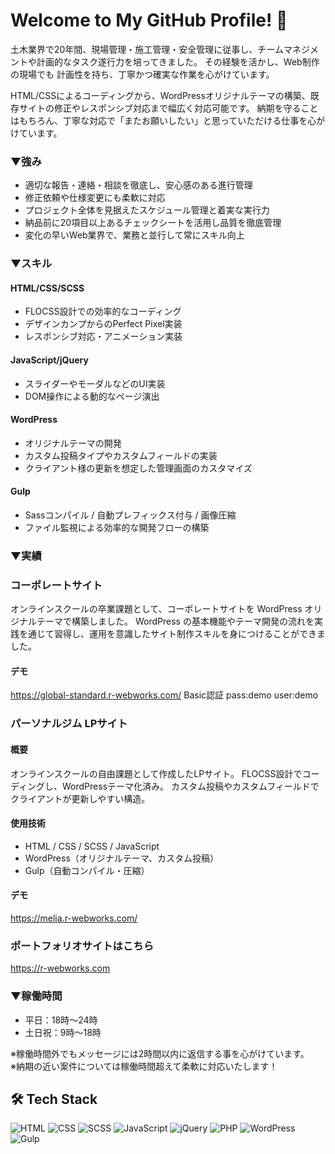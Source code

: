 # Welcome to My GitHub Profile! 👋

<!--
**ryota-h-git/ryota-h-git** is a ✨ _special_ ✨ repository because its `README.md` (this file) appears on your GitHub profile.




-->



土木業界で20年間、現場管理・施工管理・安全管理に従事し、チームマネジメントや計画的なタスク遂行力を培ってきました。
その経験を活かし、Web制作の現場でも 計画性を持ち、丁寧かつ確実な作業を心がけています。

HTML/CSSによるコーディングから、WordPressオリジナルテーマの構築、既存サイトの修正やレスポンシブ対応まで幅広く対応可能です。
納期を守ることはもちろん、丁寧な対応で「またお願いしたい」と思っていただける仕事を心がけています。

### ▼強み
- 適切な報告・連絡・相談を徹底し、安心感のある進行管理
- 修正依頼や仕様変更にも柔軟に対応
- プロジェクト全体を見据えたスケジュール管理と着実な実行力
- 納品前に20項目以上あるチェックシートを活用し品質を徹底管理
- 変化の早いWeb業界で、業務と並行して常にスキル向上

### ▼スキル
#### HTML/CSS/SCSS
- FLOCSS設計での効率的なコーディング
- デザインカンプからのPerfect Pixel実装
- レスポンシブ対応・アニメーション実装

#### JavaScript/jQuery
- スライダーやモーダルなどのUI実装
- DOM操作による動的なページ演出

#### WordPress
- オリジナルテーマの開発
- カスタム投稿タイプやカスタムフィールドの実装
- クライアント様の更新を想定した管理画面のカスタマイズ

#### Gulp
- Sassコンパイル / 自動プレフィックス付与 / 画像圧縮
- ファイル監視による効率的な開発フローの構築

### ▼実績

### コーポレートサイト
オンラインスクールの卒業課題として、コーポレートサイトを WordPress オリジナルテーマで構築しました。
WordPress の基本機能やテーマ開発の流れを実践を通じて習得し、運用を意識したサイト制作スキルを身につけることができました。

#### デモ
<a href="https://global-standard.r-webworks.com/" target="_blank">https://global-standard.r-webworks.com/</a>
Basic認証 pass:demo user:demo


### パーソナルジム LPサイト

#### 概要
オンラインスクールの自由課題として作成したLPサイト。
FLOCSS設計でコーディングし、WordPressテーマ化済み。
カスタム投稿やカスタムフィールドでクライアントが更新しやすい構造。

#### 使用技術
- HTML / CSS / SCSS / JavaScript
- WordPress（オリジナルテーマ、カスタム投稿）
- Gulp（自動コンパイル・圧縮）

#### デモ
<a href="https://melia.r-webworks.com/" target="_blank">https://melia.r-webworks.com/</a>


### ポートフォリオサイトはこちら
https://r-webworks.com

### ▼稼働時間
- 平日：18時〜24時
- 土日祝：9時〜18時

※稼働時間外でもメッセージには2時間以内に返信する事を心がけています。</br>
※納期の近い案件については稼働時間超えて柔軟に対応いたします！





## 🛠️ Tech Stack

![HTML](https://img.shields.io/badge/-HTML-E34F26?style=flat-square&logo=html5&logoColor=white) 
![CSS](https://img.shields.io/badge/-CSS-1572B6?style=flat-square&logo=css3&logoColor=white) 
![SCSS](https://img.shields.io/badge/-SCSS-CD6799?style=flat-square&logo=sass&logoColor=white) 
![JavaScript](https://img.shields.io/badge/-JavaScript-F7DF1E?style=flat-square&logo=javascript&logoColor=black) 
![jQuery](https://img.shields.io/badge/-jQuery-0769AD?style=flat-square&logo=jquery&logoColor=white) 
![PHP](https://img.shields.io/badge/-PHP-777BB4?style=flat-square&logo=php&logoColor=white) 
![WordPress](https://img.shields.io/badge/-WordPress-21759B?style=flat-square&logo=wordpress&logoColor=white) 
![Gulp](https://img.shields.io/badge/-Gulp-CF4647?style=flat-square&logo=gulp&logoColor=white)




